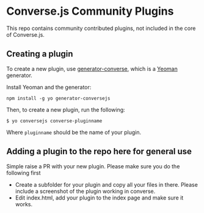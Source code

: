 # Converse.js Community Plugins

This repo contains community contributed plugins, not included in the core of Converse.js.

## Creating a plugin

To create a new plugin, use [generator-converse](https://github.com/conversejs/generator-conversejs),
which is a [Yeoman](http://yeoman.io/) generator.

Install Yeoman and the generator:

    npm install -g yo generator-conversejs

Then, to create a new plugin, run the following:

    $ yo conversejs converse-pluginname

Where `pluginname` should be the name of your plugin.

## Adding a plugin to the repo here for general use

Simple raise a PR with your new plugin. Please make sure you do the following first

- Create a subfolder for your plugin and copy all your files in there. Please include a screenshot of the plugin working in converse.
- Edit index.html, add your plugin to the index page and make sure it works.
